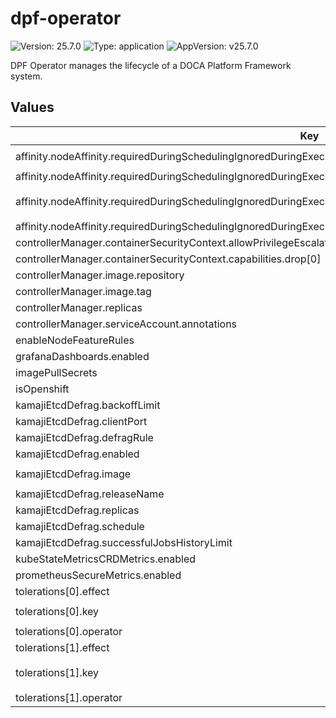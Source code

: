 # dpf-operator

![Version: 25.7.0](https://img.shields.io/badge/Version-25.7.0-informational?style=flat-square) ![Type: application](https://img.shields.io/badge/Type-application-informational?style=flat-square) ![AppVersion: v25.7.0](https://img.shields.io/badge/AppVersion-v25.7.0-informational?style=flat-square)

DPF Operator manages the lifecycle of a DOCA Platform Framework system.

## Values

| Key | Type | Default | Description |
|-----|------|---------|-------------|
| affinity.nodeAffinity.requiredDuringSchedulingIgnoredDuringExecution.nodeSelectorTerms[0].matchExpressions[0].key | string | `"node-role.kubernetes.io/master"` |  |
| affinity.nodeAffinity.requiredDuringSchedulingIgnoredDuringExecution.nodeSelectorTerms[0].matchExpressions[0].operator | string | `"Exists"` |  |
| affinity.nodeAffinity.requiredDuringSchedulingIgnoredDuringExecution.nodeSelectorTerms[1].matchExpressions[0].key | string | `"node-role.kubernetes.io/control-plane"` |  |
| affinity.nodeAffinity.requiredDuringSchedulingIgnoredDuringExecution.nodeSelectorTerms[1].matchExpressions[0].operator | string | `"Exists"` |  |
| controllerManager.containerSecurityContext.allowPrivilegeEscalation | bool | `false` |  |
| controllerManager.containerSecurityContext.capabilities.drop[0] | string | `"ALL"` |  |
| controllerManager.image.repository | string | `""` |  |
| controllerManager.image.tag | string | `""` |  |
| controllerManager.replicas | int | `1` |  |
| controllerManager.serviceAccount.annotations | object | `{}` |  |
| enableNodeFeatureRules | bool | `true` |  |
| grafanaDashboards.enabled | bool | `true` |  |
| imagePullSecrets | list | `[]` |  |
| isOpenshift | bool | `false` |  |
| kamajiEtcdDefrag.backoffLimit | int | `6` |  |
| kamajiEtcdDefrag.clientPort | int | `2379` |  |
| kamajiEtcdDefrag.defragRule | string | `"dbQuotaUsage > 0.8 || dbSize - dbSizeInUse > 200*1024*1024"` |  |
| kamajiEtcdDefrag.enabled | bool | `true` |  |
| kamajiEtcdDefrag.image | string | `"ghcr.io/ahrtr/etcd-defrag:v0.22.0"` |  |
| kamajiEtcdDefrag.releaseName | string | `"kamaji-etcd"` |  |
| kamajiEtcdDefrag.replicas | int | `3` |  |
| kamajiEtcdDefrag.schedule | string | `"0 0 * * *"` |  |
| kamajiEtcdDefrag.successfulJobsHistoryLimit | int | `3` |  |
| kubeStateMetricsCRDMetrics.enabled | bool | `true` |  |
| prometheusSecureMetrics.enabled | bool | `true` |  |
| tolerations[0].effect | string | `"NoSchedule"` |  |
| tolerations[0].key | string | `"node-role.kubernetes.io/master"` |  |
| tolerations[0].operator | string | `"Exists"` |  |
| tolerations[1].effect | string | `"NoSchedule"` |  |
| tolerations[1].key | string | `"node-role.kubernetes.io/control-plane"` |  |
| tolerations[1].operator | string | `"Exists"` |  |

